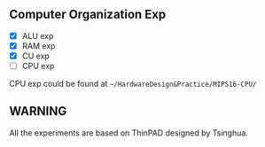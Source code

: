 ## Computer Organization Exp
- [x] ALU exp
- [x] RAM exp
- [x] CU exp
- [ ] CPU exp

CPU exp could be found at ``~/HardwareDesign&Practice/MIPS16-CPU/``

## WARNING
All the experiments are based on ThinPAD designed by Tsinghua.